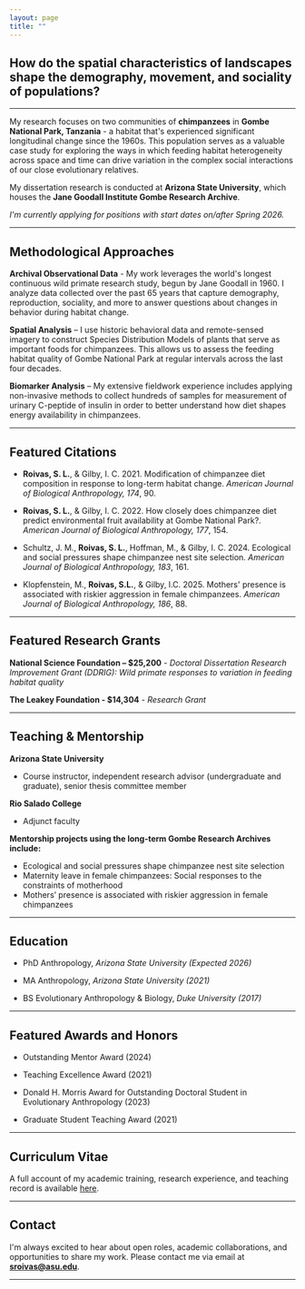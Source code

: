 ```yaml
---
layout: page
title: ""
---
```

## How do the spatial characteristics of landscapes shape the demography, movement, and sociality of populations?

---

My  research focuses on two communities of **chimpanzees** in **Gombe National Park, Tanzania** - a habitat that's experienced significant longitudinal change since the 1960s. This population serves as a valuable case study for exploring the ways in which feeding habitat heterogeneity across space and time can drive variation in the complex social interactions of our close evolutionary relatives.

My dissertation research is conducted at **Arizona State University**, which houses the **Jane Goodall Institute Gombe Research Archive**. 

_I'm currently applying for positions with start dates on/after Spring 2026._

---

## Methodological Approaches

**Archival Observational Data** - My work leverages the world's longest continuous wild primate research study, begun by Jane Goodall in 1960. I analyze data collected over the past 65 years that capture demography, reproduction, sociality, and more to answer questions about changes in behavior during habitat change. 

**Spatial Analysis** – I use historic behavioral data and remote-sensed imagery to construct Species Distribution Models of plants that serve as important foods for chimpanzees. This allows us to assess the feeding habitat quality of Gombe National Park at regular intervals across the last four decades.

**Biomarker Analysis** – My extensive fieldwork experience includes applying non-invasive methods to collect hundreds of samples for measurement of urinary C-peptide of insulin in order to better understand how diet shapes energy availability in chimpanzees.

---

## Featured Citations
- **Roivas, S. L.**, & Gilby, I. C. 2021. Modification of chimpanzee diet composition in response to long-term habitat change. *American Journal of Biological Anthropology, 174*, 90.

- **Roivas, S. L.**, & Gilby, I. C. 2022. How closely does chimpanzee diet predict environmental fruit availability at Gombe National Park?. *American Journal of Biological Anthropology, 177*, 154.

- Schultz, J. M., **Roivas, S. L.**, Hoffman, M., & Gilby, I. C. 2024. Ecological and social pressures shape chimpanzee nest site selection. *American Journal of Biological Anthropology, 183*, 161.

- Klopfenstein, M., **Roivas, S.L.**, & Gilby, I.C. 2025. Mothers' presence is associated with riskier aggression in female chimpanzees. *American Journal of Biological Anthropology, 186*, 88.

---

## Featured Research Grants
 
**National Science Foundation – $25,200** - _Doctoral Dissertation Research Improvement Grant (DDRIG): Wild primate responses to variation in feeding habitat quality_ 

**The Leakey Foundation - $14,304** - _Research Grant_ 

---

## Teaching & Mentorship
 
**Arizona State University**
- Course instructor, independent research advisor (undergraduate and graduate), senior thesis committee member

**Rio Salado College** 
- Adjunct faculty 

**Mentorship projects using the long-term Gombe Research Archives include:**
- Ecological and social pressures shape chimpanzee nest site selection
- Maternity leave in female chimpanzees: Social responses to the constraints of motherhood
- Mothers’ presence is associated with riskier aggression in female chimpanzees

---

## Education

- PhD Anthropology, _Arizona State University (Expected 2026)_

- MA Anthropology, _Arizona State University (2021)_

- BS Evolutionary Anthropology & Biology, _Duke University (2017)_

---

## Featured Awards and Honors
 - Outstanding Mentor Award (2024)
   
 - Teaching Excellence Award (2021)
   
 - Donald H. Morris Award for Outstanding Doctoral Student in Evolutionary Anthropology (2023)
 
 - Graduate Student Teaching Award (2021)

---

## Curriculum Vitae
A full account of my academic training, research experience, and teaching record is available [here](https://docs.google.com/document/d/1h_WqnBvjqwgTYDTpesCvbAA6FpGEaqVP/edit?usp=sharing&ouid=112979041482582723813&rtpof=true&sd=true).

---

## Contact

I'm always excited to hear about open roles, academic collaborations, and opportunities to share my work. Please contact me via email at **sroivas@asu.edu**.

---


